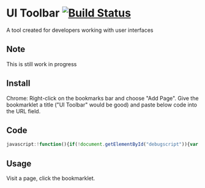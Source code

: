 # UI Toolbar [![Build Status](https://travis-ci.org/youseedk/uitoolbar.svg?branch=master)](https://travis-ci.org/youseedk/uitoolbar)
A tool created for developers working with user interfaces

## Note
This is still work in progress

## Install
Chrome: Right-click on the bookmarks bar and choose "Add Page". Give the bookmarklet a title ("UI Toolbar" would be good) and paste below code into the URL field. 

## Code
```javascript
javascript:!function(){if(!document.getElementById("debugscript")){var b=document.createElement("script");b.src="https://youseedk.github.io/uitoolbar/uitoolbar.js",b.id="debugscript",document.head?document.head.appendChild(b):document.getElementsByTagName("head")[0].appendChild(b)}}();
```

## Usage
Visit a page, click the bookmarklet.
